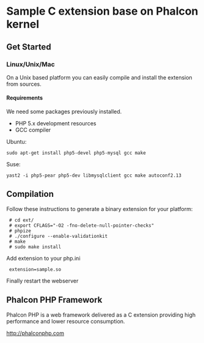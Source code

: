 Sample C extension base on Phalcon kernel
=====================

Get Started
-----------

### Linux/Unix/Mac

On a Unix based platform you can easily compile and install the extension from
sources.

#### Requirements
We need some packages previously installed.

* PHP 5.x development resources
* GCC compiler

Ubuntu:

    sudo apt-get install php5-devel php5-mysql gcc make

Suse:

    yast2 -i php5-pear php5-dev libmysqlclient gcc make autoconf2.13

Compilation
-----------

Follow these instructions to generate a binary extension for your platform:

     # cd ext/
     # export CFLAGS="-O2 -fno-delete-null-pointer-checks"
     # phpize
     # ./configure --enable-validationkit
     # make
     # sudo make install

Add extension to your php.ini

     extension=sample.so

Finally restart the webserver


Phalcon PHP Framework
-----------
Phalcon PHP is a web framework delivered as a C extension providing high performance and lower resource consumption.

http://phalconphp.com

